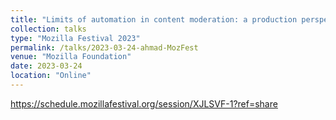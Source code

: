 ```yaml
---
title: "Limits of automation in content moderation: a production perspective"
collection: talks
type: "Mozilla Festival 2023"
permalink: /talks/2023-03-24-ahmad-MozFest
venue: "Mozilla Foundation"
date: 2023-03-24
location: "Online"
---
```

https://schedule.mozillafestival.org/session/XJLSVF-1?ref=share
